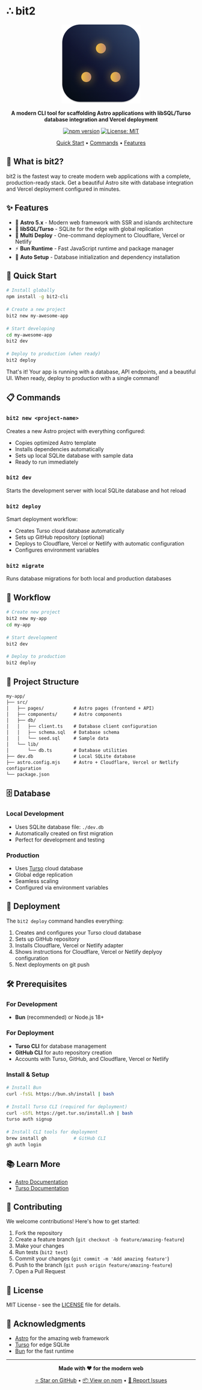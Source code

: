 # ∴ bit2

<div align="center">

<img src="https://raw.githubusercontent.com/bitbonsai/bit2/main/bitlogo.png" alt="bit2 logo">

**A modern CLI tool for scaffolding Astro applications with libSQL/Turso database integration and Vercel deployment**

[![npm version](https://badge.fury.io/js/bit2-cli.svg)](https://www.npmjs.com/package/bit2-cli)
[![License: MIT](https://img.shields.io/badge/License-MIT-yellow.svg)](https://opensource.org/licenses/MIT)

[Quick Start](#-quick-start) • [Commands](#-commands) • [Features](#-features)

</div>

## 🎯 What is bit2?

bit2 is the fastest way to create modern web applications with a complete, production-ready stack. Get a beautiful Astro site with database integration and Vercel deployment configured in minutes.

## ✨ Features

- 🚀 **Astro 5.x** - Modern web framework with SSR and islands architecture
- 💾 **libSQL/Turso** - SQLite for the edge with global replication
- 🎯 **Multi Deploy** - One-command deployment to Cloudflare, Vercel or Netlify
- ⚡ **Bun Runtime** - Fast JavaScript runtime and package manager
- 🔄 **Auto Setup** - Database initialization and dependency installation

## 🚀 Quick Start

```bash
# Install globally
npm install -g bit2-cli

# Create a new project
bit2 new my-awesome-app

# Start developing
cd my-awesome-app
bit2 dev

# Deploy to production (when ready)
bit2 deploy
```

That's it! Your app is running with a database, API endpoints, and a beautiful UI. When ready, deploy to production with a single command!

## 📋 Commands

### `bit2 new <project-name>`
Creates a new Astro project with everything configured:
- Copies optimized Astro template
- Installs dependencies automatically
- Sets up local SQLite database with sample data
- Ready to run immediately

### `bit2 dev`
Starts the development server with local SQLite database and hot reload

### `bit2 deploy`
Smart deployment workflow:
- Creates Turso cloud database automatically
- Sets up GitHub repository (optional)
- Deploys to Cloudflare, Vercel or Netlify with automatic configuration
- Configures environment variables

### `bit2 migrate`
Runs database migrations for both local and production databases

## 🎯 Workflow

```bash
# Create new project
bit2 new my-app
cd my-app

# Start development  
bit2 dev

# Deploy to production
bit2 deploy
```

## 📁 Project Structure

```
my-app/
├── src/
│   ├── pages/           # Astro pages (frontend + API)
│   ├── components/      # Astro components
│   ├── db/
│   │   ├── client.ts    # Database client configuration
│   │   ├── schema.sql   # Database schema
│   │   └── seed.sql     # Sample data
│   └── lib/
│       └── db.ts        # Database utilities
├── dev.db               # Local SQLite database
├── astro.config.mjs     # Astro + Cloudflare, Vercel or Netlify configuration
└── package.json
```

## 🗄️ Database

### Local Development
- Uses SQLite database file: `./dev.db`
- Automatically created on first migration
- Perfect for development and testing

### Production
- Uses [Turso](https://turso.tech/) cloud database
- Global edge replication
- Seamless scaling
- Configured via environment variables

## 🚀 Deployment

The `bit2 deploy` command handles everything:

1. Creates and configures your Turso cloud database
2. Sets up GitHub repository
3. Installs Cloudflare, Vercel or Netlify adapter  
4. Shows instructions for Cloudflare, Vercel or Netlify deplyoy  configuration
5. Next deployments on git push

## 🛠️ Prerequisites

### For Development
- **Bun** (recommended) or Node.js 18+

### For Deployment  
- **Turso CLI** for database management
- **GitHub CLI** for auto repository creation
- Accounts with Turso, GitHub, and Cloudflare, Vercel or Netlify

### Install & Setup
```bash
# Install Bun
curl -fsSL https://bun.sh/install | bash

# Install Turso CLI (required for deployment)
curl -sSfL https://get.tur.so/install.sh | bash
turso auth signup

# Install CLI tools for deployment
brew install gh          # GitHub CLI  
gh auth login
```

## 📚 Learn More

- [Astro Documentation](https://docs.astro.build)
- [Turso Documentation](https://docs.turso.tech)

## 🤝 Contributing

We welcome contributions! Here's how to get started:

1. Fork the repository
2. Create a feature branch (`git checkout -b feature/amazing-feature`)
3. Make your changes
4. Run tests (`bit2 test`)
5. Commit your changes (`git commit -m 'Add amazing feature'`)
6. Push to the branch (`git push origin feature/amazing-feature`)
7. Open a Pull Request

## 📝 License

MIT License - see the [LICENSE](LICENSE) file for details.

## 🙏 Acknowledgments

- [Astro](https://astro.build) for the amazing web framework
- [Turso](https://turso.tech) for edge SQLite
- [Bun](https://bun.sh) for the fast runtime

---

<div align="center">

**Made with ❤️ for the modern web**

[⭐ Star on GitHub](https://github.com/bitbons-ai/bit2) • [📦 View on npm](https://www.npmjs.com/package/bit2-cli) • [🐛 Report Issues](https://github.com/bitbons-ai/bit2/issues)

</div>
